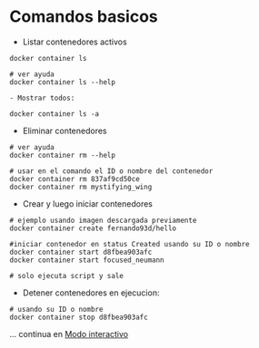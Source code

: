 
# Comandos basicos

- Listar contenedores activos

```shell
docker container ls

# ver ayuda
docker container ls --help
```

    - Mostrar todos:

```shell
docker container ls -a
```

- Eliminar contenedores

```shell
# ver ayuda
docker container rm --help

# usar en el comando el ID o nombre del contenedor
docker container rm 837af9cd50ce
docker container rm mystifying_wing
```

- Crear y luego iniciar contenedores

```shell
# ejemplo usando imagen descargada previamente
docker container create fernando93d/hello

#iniciar contenedor en status Created usando su ID o nombre
docker container start d8fbea903afc
docker container start focused_neumann

# solo ejecuta script y sale
```

- Detener contenedores en ejecucion:

```shell
# usando su ID o nombre
docker container stop d8fbea903afc
```
... continua en [Modo interactivo](./modo_interactivo.md)